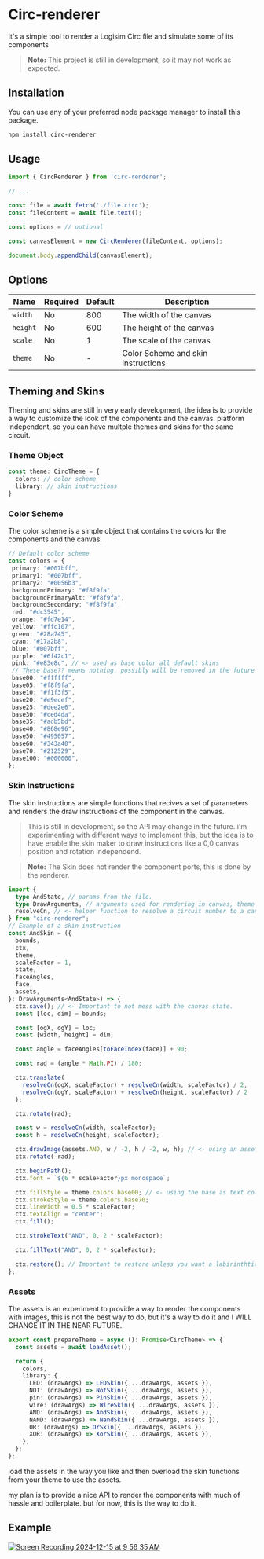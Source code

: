 # Circ-renderer

It's a simple tool to render a Logisim Circ file and simulate some of its components

> **Note:** This project is still in development, so it may not work as expected.

## Installation

You can use any of your preferred node package manager to install this package.

```bash
npm install circ-renderer
```

## Usage

```typescript
import { CircRenderer } from 'circ-renderer';

// ...

const file = await fetch('./file.circ');
const fileContent = await file.text();

const options = // optional

const canvasElement = new CircRenderer(fileContent, options);

document.body.appendChild(canvasElement);
```

## Options

<!-- table of options with key, required, default, description -->

| Name | Required | Default | Description |
| ---- | -------- | ------- | ----------- |
| `width` | No | 800 | The width of the canvas |
| `height` | No | 600 | The height of the canvas |
| `scale` | No | 1 | The scale of the canvas |
| `theme` | No | - | Color Scheme and skin instructions |

## Theming and Skins

Theming and skins are still in very early development, the idea is to provide a way to customize the look of the components and the canvas.
platform independent, so you can have multple themes and skins for the same circuit.

### Theme Object

```typescript
const theme: CircTheme = {
  colors: // color scheme
  library: // skin instructions
}
```

### Color Scheme

The color scheme is a simple object that contains the colors for the components and the canvas.

```typescript
// Default color scheme
const colors = {
 primary: "#007bff",
 primary1: "#007bff",
 primary2: "#0056b3",
 backgroundPrimary: "#f8f9fa",
 backgroundPrimaryAlt: "#f8f9fa",
 backgroundSecondary: "#f8f9fa",
 red: "#dc3545",
 orange: "#fd7e14",
 yellow: "#ffc107",
 green: "#28a745",
 cyan: "#17a2b8",
 blue: "#007bff",
 purple: "#6f42c1",
 pink: "#e83e8c", // <- used as base color all default skins
 // These base?? means nothing. possibly will be removed in the future
 base00: "#ffffff",
 base05: "#f8f9fa",
 base10: "#f1f3f5",
 base20: "#e9ecef",
 base25: "#dee2e6",
 base30: "#ced4da",
 base35: "#adb5bd",
 base40: "#868e96",
 base50: "#495057",
 base60: "#343a40",
 base70: "#212529",
 base100: "#000000",
};
```

### Skin Instructions

The skin instructions are simple functions that recives a set of parameters and renders the draw instructions of the component in the canvas.

> This is still in development, so the API may change in the future. i'm experimenting with different ways to implement this, but the idea is to have enable the skin maker to draw instructions like a 0,0 canvas position and rotation independend.

> **Note:** The Skin does not render the component ports, this is done by the renderer.

```typescript
import {
  type AndState, // params from the file.
  type DrawArguments, // arguments used for rendering in canvas, theme information, assets, and component location information.
  resolveCn, // <- helper function to resolve a circuit number to a canvas number (scale factor)
} from "circ-renderer";
// Example of a skin instruction
const AndSkin = ({
  bounds,
  ctx,
  theme,
  scaleFactor = 1,
  state,
  faceAngles,
  face,
  assets,
}: DrawArguments<AndState>) => {
  ctx.save(); // <- Important to not mess with the canvas state.
  const [loc, dim] = bounds;

  const [ogX, ogY] = loc;
  const [width, height] = dim;

  const angle = faceAngles[toFaceIndex(face)] + 90;

  const rad = (angle * Math.PI) / 180;

  ctx.translate(
    resolveCn(ogX, scaleFactor) + resolveCn(width, scaleFactor) / 2,
    resolveCn(ogY, scaleFactor) + resolveCn(height, scaleFactor) / 2
  );

  ctx.rotate(rad);

  const w = resolveCn(width, scaleFactor);
  const h = resolveCn(height, scaleFactor);

  ctx.drawImage(assets.AND, w / -2, h / -2, w, h); // <- using an asset to render the component [try not to use, read more below]
  ctx.rotate(-rad);

  ctx.beginPath();
  ctx.font = `${6 * scaleFactor}px monospace`;

  ctx.fillStyle = theme.colors.base00; // <- using the base as text color this is *NOT* a standard.
  ctx.strokeStyle = theme.colors.base70;
  ctx.lineWidth = 0.5 * scaleFactor;
  ctx.textAlign = "center";
  ctx.fill();

  ctx.strokeText("AND", 0, 2 * scaleFactor);

  ctx.fillText("AND", 0, 2 * scaleFactor);

  ctx.restore(); // Important to restore unless you want a labirinthtic canvas or psychedelic circuit, which is cool too. but not the goal.
};
```

### Assets

The assets is an experiment to provide a way to render the components with images, this is not the best way to do, but it's a way to do it and I WILL CHANGE IT IN THE NEAR FUTURE.

```typescript
export const prepareTheme = async (): Promise<CircTheme> => {
  const assets = await loadAsset();

  return {
    colors,
    library: {
      LED: (drawArgs) => LEDSkin({ ...drawArgs, assets }),
      NOT: (drawArgs) => NotSkin({ ...drawArgs, assets }),
      pin: (drawArgs) => PinSkin({ ...drawArgs, assets }),
      wire: (drawArgs) => WireSkin({ ...drawArgs, assets }),
      AND: (drawArgs) => AndSkin({ ...drawArgs, assets }),
      NAND: (drawArgs) => NandSkin({ ...drawArgs, assets }),
      OR: (drawArgs) => OrSkin({ ...drawArgs, assets }),
      XOR: (drawArgs) => XorSkin({ ...drawArgs, assets }),
    },
  };
};
```

load the assets in the way you like and then overload the skin functions from your theme to use the assets.

my plan is to provide a nice API to render the components with much of hassle and boilerplate. but for now, this is the way to do it.

## Example
[![Screen Recording 2024-12-15 at 9 56 35 AM](https://github.com/user-attachments/assets/6ae10d7f-2220-4de2-86db-4a5747b8744b)](https://jeffersonmourak.com/blog/the-binary)
